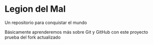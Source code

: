 # Legion del Mal
Un repositorio para conquistar el mundo

Básicamente aprenderemos más sobre Git y GitHub con este proyecto
prueba del fork actualizado
